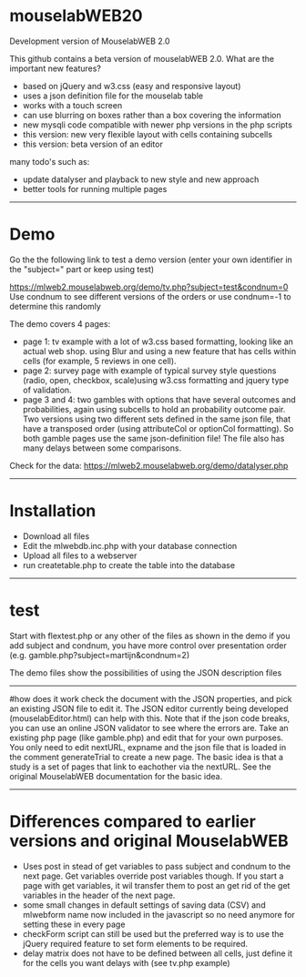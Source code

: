 # mouselabWEB20
Development version of MouselabWEB 2.0

This github contains a beta version of mouselabWEB 2.0. What are the important new features?
- based on jQuery and w3.css (easy and responsive layout)
- uses a json definition file for the mouselab table
- works with a touch screen 
- can use blurring on boxes rather than a box covering the information
- new mysqli code compatible with newer php versions in the php scripts
- this version: new very flexible layout with cells containing subcells
- this version: beta version of an editor 

many todo's such as:
- update datalyser and playback to new style and new approach
- better tools for running multiple pages

------------------
# Demo 
Go the the following link to test a demo version (enter your own identifier in the "subject=" part or keep using test)

https://mlweb2.mouselabweb.org/demo/tv.php?subject=test&condnum=0
Use condnum to see different versions of the orders or use condnum=-1 to determine this randomly

The demo covers 4 pages:
- page 1: tv example with a lot of w3.css based formatting, looking like an actual web shop. using Blur and using a new feature that has cells within cells (for example, 5 reviews in one cell).
- page 2: survey page with example of typical survey style questions  (radio, open, checkbox, scale)using w3.css formatting and jquery type of validation. 
- page 3 and 4: two gambles with options that have several outcomes and probabilities, again using subcells to hold an probability outcome pair. Two versions using two different sets defined in the same json file, that have a transposed order (using attributeCol or optionCol formatting). So both gamble pages use the same json-definition file! The file also has many delays between some comparisons.

Check for the data:
https://mlweb2.mouselabweb.org/demo/datalyser.php

------------------
# Installation
- Download all files
- Edit the mlwebdb.inc.php with your database connection  
- Upload all files to a webserver
- run createtable.php to create the table into the database

-----------------
# test
Start with flextest.php or any other of the files as shown in the demo
if you add subject and condnum, you have more control over presentation order
(e.g. gamble.php?subject=martijn&condnum=2)

The demo files show the possibilities of using the JSON description files

------------------
#how does it work
check the document with the JSON properties, and pick an existing JSON file to edit it. The JSON editor currently being developed (mouselabEditor.html) can help with this. Note that if the json code breaks, you can use an online JSON validator to see where the errors are. 
Take an existing php page (like gamble.php) and edit that for your own purposes. You only need to edit nextURL, expname and the json file that is loaded in the comment generateTrial to create a new page. 
The basic idea is that a study is a set of pages that link to eachother via the nextURL. See the original MouselabWEB documentation for the basic idea.

------------------
# Differences compared to earlier versions and original MouselabWEB 
- Uses post in stead of get variables to pass subject and condnum to the next page. Get variables override post variables though. If you start a page with get variables, it wil transfer them to post an get rid of the get variables in the header of the next page.
- some small changes in default settings of saving data (CSV) and mlwebform name now included in the javascript so no need anymore for setting these in every page
- checkForm script can still be used but the preferred way is to use the jQuery required feature to set form elements to be required. 
- delay matrix does not have to be defined between all cells, just define it for the cells you want delays with (see tv.php example)
